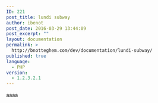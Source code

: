 ```yaml
---
ID: 221
post_title: lundi subway
author: ibenot
post_date: 2016-03-29 13:44:09
post_excerpt: ""
layout: documentation
permalink: >
  http://bnotteghem.com/dev/documentation/lundi-subway/
published: true
language:
  - PHP
version:
  - 1.2.3.2.1
---
```

aaaa